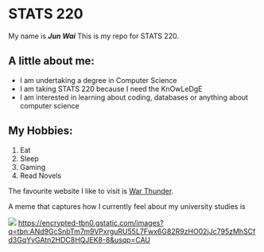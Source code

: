 # STATS 220

My name is ***Jun Wai*** This is my repo for STATS 220. 

## A little about me:

* I am undertaking a degree in Computer Science
* I am taking STATS 220 because I need the KnOwLeDgE
* I am interested in learning about coding, databases or anything about computer science

## My Hobbies:
1. Eat
2. Sleep
3. Gaming
4. Read Novels

The favourite website I like to visit is [War Thunder](http://warthunder.com/en/registration?r=userinvite_147069436).

A meme that captures how I currently feel about my university studies is

![](https://c.tenor.com/MGg0k3pcLWUAAAAC/chat-are.gif)
https://encrypted-tbn0.gstatic.com/images?q=tbn:ANd9GcSnbTm7m9VPxrguRU55L7Fwx6G82R9zHO02jJc795zMhSCfd3GqYvGAtn2HDC8HQJEK8-8&usqp=CAU
